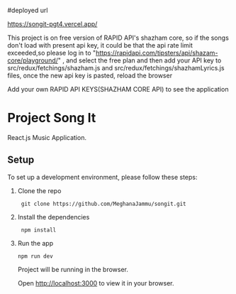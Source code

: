 #deployed url

https://songit-pgt4.vercel.app/

This project is on free version of RAPID API's shazham core, so if the songs don't load with present api key, it could be that the api rate limit exceeded,so please log in to "https://rapidapi.com/tipsters/api/shazam-core/playground/" , and select the free plan and then add your API key to src/redux/fetchings/shazham.js and src/redux/fetchings/shazhamLyrics.js files, once the new api key is pasted, reload the browser

Add your own RAPID API KEYS(SHAZHAM CORE API) to see the application

# Project Song It

React.js Music Application. 



## Setup

To set up a development environment, please follow these steps:

1. Clone the repo

   ```shell
    git clone https://github.com/MeghanaJammu/songit.git
   ```

2. Install the dependencies
   
    ```shell
     npm install
    ```

3. Run the app
   
    ```shell
    npm run dev
    ```

    Project will be running in the browser.

    Open [http://localhost:3000](http://localhost:3000) to view it in your browser.

